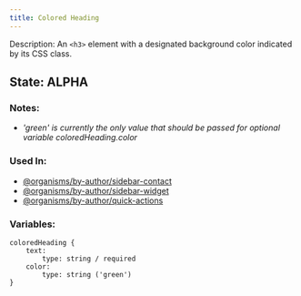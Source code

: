 ```yaml
---
title: Colored Heading
---
```

Description: An `<h3>` element with a designated background color indicated by its CSS class.

## State: ALPHA

### Notes:
- _'green' is currently the only value that should be passed for optional variable coloredHeading.color_

### Used In:
- [@organisms/by-author/sidebar-contact](/?p=organisms-sidebar-contact)
- [@organisms/by-author/sidebar-widget](/?p=organisms-sidebar-widget)
- [@organisms/by-author/quick-actions](/?p=organisms-quick-actions)

### Variables:
~~~
coloredHeading {
    text: 
        type: string / required
    color:
        type: string ('green')
}
~~~
